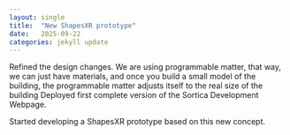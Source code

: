 ```yaml
---
layout: single
title:  "New ShapesXR prototype"
date:   2025-09-22
categories: jekyll update
---
```

Refined the design changes. We are using programmable matter, that way, we can just have materials, and once you build a small model of the building, the programmable matter adjusts itself to the real size of the building
Deployed first complete version of the Sortica Development Webpage.

Started developing a ShapesXR prototype based on this new concept.


